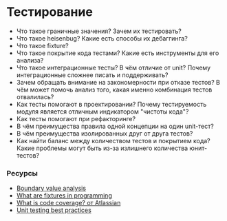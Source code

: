 # Тестирование

* Что такое граничные значения? Зачем их тестировать?
* Что такое heisenbug? Какие есть способы их дебаггинга?
* Что такое fixture?
* Что такое покрытие кода тестами? Какие есть инструменты для его анализа?
* Что такое интеграционные тесты? В чём отличие от unit? Почему интеграционные сложнее писать и поддерживать?
* Зачем обращать внимание на закономерности при отказе тестов? В чём может помочь анализ того, какая именно комбинация тестов отвалилась?
* Как тесты помогают в проектировании? Почему тестируемость модуля является отличным индикатором "чистоты кода"?
* Как тесты помогают при рефакторинге?
* В чём преимущества правила одной концепции на один unit-тест?
* В чём преимущества изолированных друг от друга тестов?
* Как найти баланс между количеством тестов и покрытием кода? Какие проблемы могут быть из-за излишнего количества юнит-тестов?

### Ресурсы

* [Boundary value analysis](https://www.guru99.com/equivalence-partitioning-boundary-value-analysis.html)
* [What are fixtures in programming](https://stackoverflow.com/questions/12071344/what-are-fixtures-in-programming)
* [What is code coverage? от Atlassian](https://www.atlassian.com/continuous-delivery/software-testing/code-coverage)
* [Unit testing best practices](https://learn.microsoft.com/en-us/dotnet/core/testing/unit-testing-best-practices)


